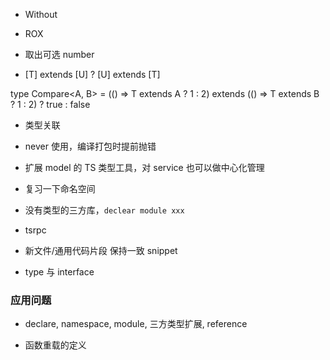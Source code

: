 - Without

- ROX

- 取出可选 number

- [T] extends [U] ? [U] extends [T]

type Compare<A, B> =
(<T>() => T extends A ? 1 : 2) extends
(<T>() => T extends B ? 1 : 2)
? true : false

- 类型关联

- never 使用，编译打包时提前抛错

- 扩展 model 的 TS 类型工具，对 service 也可以做中心化管理

- 复习一下命名空间

- 没有类型的三方库，`declear module xxx`

- tsrpc

- 新文件/通用代码片段 保持一致 snippet

- type 与 interface

### 应用问题

- declare, namespace, module, 三方类型扩展, reference

- 函数重载的定义
